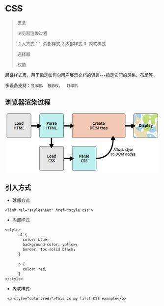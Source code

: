 # CSS

> 概念
>
> 浏览器渲染过程
>
> 引入方式：1. 外部样式 2 内部样式 3. 内联样式
>
> 选择器
>
> 权值

层叠样式表，用于指定如何向用户展示文档的语言---指定它们的风格，布局等。

多设备支持：`显示器、 投影仪、  打印机`

## 浏览器渲染过程

![](/assets/WX20170508-133437.png)

## 引入方式

* 外部方式

```
<link rel="stylesheet" href="style.css">
```

* 内部样式

```
<style>
      h1 {
        color: blue;
        background-color: yellow;
        border: 1px solid black;
      }

      p {
        color: red;
      }
</style>
```

* 内联样式·

```
 <p style="color:red;">This is my first CSS example</p>
```

## 



